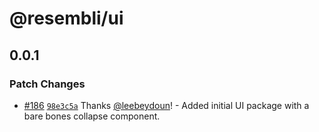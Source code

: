 # @resembli/ui

## 0.0.1
### Patch Changes



- [#186](https://github.com/Resembli/ui/pull/186) [`98e3c5a`](https://github.com/Resembli/ui/commit/98e3c5aa59f52c91cb1dd9461ee674cdb3a01604) Thanks [@leebeydoun](https://github.com/leebeydoun)! - Added initial UI package with a bare bones collapse component.
